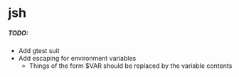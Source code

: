 # jsh

##### TODO:
- Add gtest suit
- Add escaping for environment variables
  - Things of the form $VAR should be replaced by the variable contents
